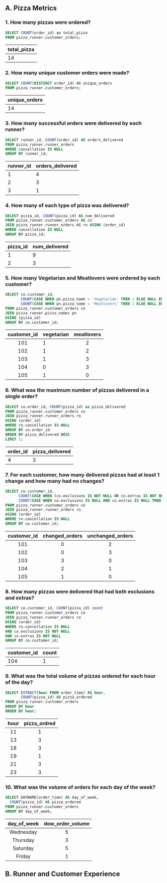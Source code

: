 ## A. Pizza Metrics
### 1. How many pizzas were ordered?
``` sql
SELECT COUNT(order_id) as total_pizza
FROM pizza_runner.customer_orders;
``` 
| total_pizza |
|-------------|
| 14          |

### 2. How many unique customer orders were made?
``` sql
SELECT COUNT(DISTINCT order_id) AS unique_orders
FROM pizza_runner.customer_orders;
``` 
| unique_orders|
|-------------|
| 14          |

### 3. How many successful orders were delivered by each runner?
``` sql
SELECT runner_id, COUNT(order_id) AS orders_delivered
FROM pizza_runner.runner_orders
WHERE cancellation IS NULL
GROUP BY runner_id;
``` 
| runner_id | orders_delivered |
|-----------|------|
| 1         | 4    |
| 2         | 3    |
| 3         | 1    |

### 4. How many of each type of pizza was delivered?

```sql
SELECT pizza_id, COUNT(pizza_id) AS num_delivered
FROM pizza_runner.customer_orders AS co
JOIN pizza_runner.runner_orders AS ro USING (order_id)
WHERE cancellation IS NULL
GROUP BY pizza_id;
```
| pizza_id | num_delivered |
|-----------|------|
| 1         | 9    |
| 2         | 3    |

### 5. How many Vegetarian and Meatlovers were ordered by each customer?
```sql
SELECT co.customer_id, 
       COUNT(CASE WHEN pn.pizza_name = 'Vegetarian' THEN 1 ELSE NULL END) AS vegetarian,
       COUNT(CASE WHEN pn.pizza_name = 'Meatlovers' THEN 1 ELSE NULL END) AS meatlovers
FROM pizza_runner.customer_orders co
JOIN pizza_runner.pizza_names pn 
USING (pizza_id)
GROUP BY co.customer_id;
```
 customer_id     | vegetarian   |  meatlovers
:---------------:|:-------------|:------------:
 101             | 1            | 2 
 102             | 1            | 2
 103             | 1            | 3
 104             | 0            | 3
 105             | 1            | 0

### 6. What was the maximum number of pizzas delivered in a single order?
```sql
SELECT co.order_id, COUNT(pizza_id) as pizza_delivered
FROM pizza_runner.customer_orders co
JOIN pizza_runner.runner_orders ro
USING (order_id)
WHERE ro.cancellation IS NULL
GROUP BY co.order_id
ORDER BY pizza_delivered DESC
LIMIT 1;
```
| order_id | pizza_delivered |
|-----------|------|
| 4         | 3    |

### 7. For each customer, how many delivered pizzas had at least 1 change and how many had no changes?
```sql
SELECT co.customer_id, 
	  COUNT(CASE WHEN (co.exclusions IS NOT NULL OR co.extras IS NOT NULL) THEN pizza_id END) AS changed_orders,
	  COUNT(CASE WHEN co.exclusions IS NULL AND co.extras IS NULL THEN pizza_id END) AS unchanged_orders
FROM pizza_runner.customer_orders co
JOIN pizza_runner.runner_orders ro
USING (order_id)
WHERE ro.cancellation IS NULL
GROUP BY co.customer_id;
```
  customer_id   |  changed_orders   | unchanged_orders
 :-------------:|:-----------------:|:----------------:
  101           | 0                 | 2
  102           | 0                 | 3
  103           | 3                 | 0
  104           | 2                 | 1
  105           | 1                 | 0

### 8. How many pizzas were delivered that had both exclusions and extras?
```sql
SELECT co.customer_id, COUNT(pizza_id) count
FROM pizza_runner.customer_orders co
JOIN pizza_runner.runner_orders ro
USING (order_id)
WHERE ro.cancellation IS NULL
AND co.exclusions IS NOT NULL 
AND co.extras IS NOT NULL
GROUP BY co.customer_id;
```
| customer_id | count |
|-------------|-------|
| 104         | 1     |

### 9. What was the total volume of pizzas ordered for each hour of the day?
``` sql
SELECT EXTRACT(hour FROM order_time) AS hour, 
	   COUNT(pizza_id) AS pizza_ordered
FROM pizza_runner.customer_orders
GROUP BY hour
ORDER BY hour;
```
 hour     | pizza_ordred
:--------:|:-----------------:
 11       | 1
 13       | 3
 18       | 3
 19       | 1
 21       | 3
 23       | 3

### 10. What was the volume of orders for each day of the week?
``` sql
SELECT DAYNAME(order_time) AS day_of_week, 
  COUNT(pizza_id) AS pizza_ordered
FROM pizza_runner.customer_orders
GROUP BY day_of_week;
```
 day_of_week    | dow_order_volume
:--------------:|:------------------:
 Wednesday      | 5
 Thursday       | 3
 Saturday       | 5
 Friday         | 1

## B. Runner and Customer Experience
